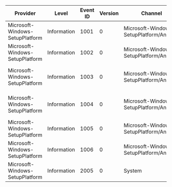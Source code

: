 Provider                         |  Level        |  Event ID  |  Version  |  Channel                                   |  Task                  |  Opcode  |  Keyword      |  Message
---------------------------------|---------------|------------|-----------|--------------------------------------------|------------------------|----------|---------------|----------------------------------------------------------
Microsoft-Windows-SetupPlatform  |  Information  |  1001      |  0        |  Microsoft-Windows-SetupPlatform/Analytic  |  Run operation         |  Start   |  Performance  |  Start operation: {Operation}; {ErrorCode}
Microsoft-Windows-SetupPlatform  |  Information  |  1002      |  0        |  Microsoft-Windows-SetupPlatform/Analytic  |  Run operation         |  Stop    |  Performance  |  Stop operation: {Operation}; {ErrorCode}
Microsoft-Windows-SetupPlatform  |  Information  |  1003      |  0        |  Microsoft-Windows-SetupPlatform/Analytic  |  Online gather         |  Start   |  Performance  |  Online gather starts: {OfflineWinDir}; {MachineSpecific}
Microsoft-Windows-SetupPlatform  |  Information  |  1004      |  0        |  Microsoft-Windows-SetupPlatform/Analytic  |  Online gather         |  Stop    |  Performance  |  Online gather stops: {OfflineWinDir}; {MachineSpecific}
Microsoft-Windows-SetupPlatform  |  Information  |  1005      |  0        |  Microsoft-Windows-SetupPlatform/Analytic  |  Offline gather        |  Start   |  Performance  |
Microsoft-Windows-SetupPlatform  |  Information  |  1006      |  0        |  Microsoft-Windows-SetupPlatform/Analytic  |  Offline gather        |  Stop    |  Performance  |
Microsoft-Windows-SetupPlatform  |  Information  |  2005      |  0        |  System                                    |  Install Windows Task  |          |               |  New Setup information